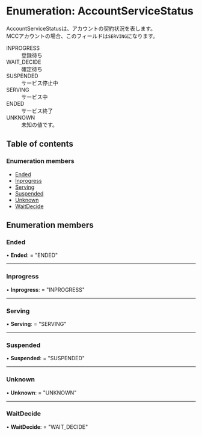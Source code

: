 # Enumeration: AccountServiceStatus


<div lang=\"ja\">AccountServiceStatusは、アカウントの契約状況を表します。<br> MCCアカウントの場合、このフィールドは<code>SERVING</code>になります。</div>  <dl class=term>   <dt class=\"term__item\">INPROGRESS</dt>   <dd class=\"term__desc\"><span lang=\"ja\">登録待ち</span></dd>   <dt class=\"term__item\">WAIT_DECIDE</dt>   <dd class=\"term__desc\"><span lang=\"ja\">確定待ち</span></dd>   <dt class=\"term__item\">SUSPENDED</dt>   <dd class=\"term__desc\"><span lang=\"ja\">サービス停止中</span></dd>   <dt class=\"term__item\">SERVING</dt>   <dd class=\"term__desc\"><span lang=\"ja\">サービス中</span></dd>   <dt class=\"term__item\">ENDED</dt>   <dd class=\"term__desc\"><span lang=\"ja\">サービス終了</span></dd>   <dt class=\"term__item\">UNKNOWN</dt>   <dd class=\"term__desc\"><span lang=\"ja\">未知の値です。</span></dd> </dl>

## Table of contents

### Enumeration members

- [Ended](accountservicestatus.md#ended)
- [Inprogress](accountservicestatus.md#inprogress)
- [Serving](accountservicestatus.md#serving)
- [Suspended](accountservicestatus.md#suspended)
- [Unknown](accountservicestatus.md#unknown)
- [WaitDecide](accountservicestatus.md#waitdecide)

## Enumeration members

### Ended

• **Ended**: = "ENDED"

___

### Inprogress

• **Inprogress**: = "INPROGRESS"

___

### Serving

• **Serving**: = "SERVING"

___

### Suspended

• **Suspended**: = "SUSPENDED"

___

### Unknown

• **Unknown**: = "UNKNOWN"

___

### WaitDecide

• **WaitDecide**: = "WAIT\_DECIDE"
